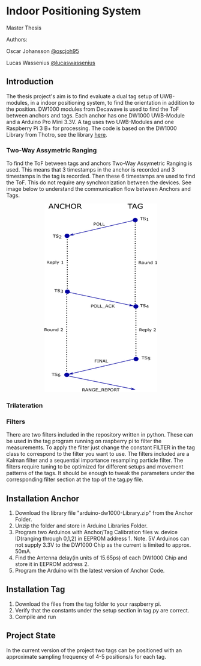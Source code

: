 # Indoor Positioning System
Master Thesis

Authors: 

Oscar Johansson [@oscjoh95](https://github.com/oscjoh95)

Lucas Wassenius [@lucaswassenius](https://github.com/lucaswassenius)

## Introduction
The thesis project's aim is to find evaluate a dual tag setup of UWB-modules, in a indoor positioning system, 
to find the orientation in addition to the position. DW1000 modules from Decawave is used to find the ToF between anchors and tags.
Each anchor has one DW1000 UWB-Module and a Arduino Pro Mini 3.3V. A tag uses two UWB-Modules and one Raspberry Pi 3 B+ for processing.
The code is based on the DW1000 Library from Thotro, see the library [here](https://github.com/thotro/arduino-dw1000).

### Two-Way Assymetric Ranging
To find the ToF between tags and anchors Two-Way Assymetric Ranging is used. This means that 3 timestamps in the anchor is recorded 
and 3 timestamps in the tag is recorded. Then these 6 timestamps are used to find the ToF. This do not require any synchronization between
the devices. See image below to understand the communication flow between Anchors and Tags.

<p align="center">
  <img  width="300" height="500" src="/Images/twoWayRanging.png">
</p>

### Trilateration

### Filters
There are two filters included in the repository written in python. These can be used in the tag program running on raspberry pi to filter the measurements. To apply the filter just change the constant FILTER in the tag class to correspond to the filter you want to use. 
The filters included are a Kalman filter and a sequential importance resampling particle filter. The filters require tuning to be optimized for different setups and movement patterns of the tags. It should be enough to tweak the parameters under the corresponding filter section at the top of the tag.py file. 

## Installation Anchor
1. Download the library file "arduino-dw1000-Library.zip" from the Anchor Folder.
2. Unzip the folder and store in Arduino Libraries Folder.
3. Program two Arduinos with Anchor/Tag Calibration files w. device ID(ranging through 0,1,2) in EEPROM address 1.
Note. 5V Arduinos can not supply 3.3V to the DW1000 Chip as the current is limited to approx. 50mA.
4. Find the Antenna delay(in units of 15.65ps) of each DW1000 Chip and store it in EEPROM address 2. 
5. Program the Arduino with the latest version of Anchor Code.

## Installation Tag
1. Download the files from the tag folder to your raspberry pi. 
2. Verify that the constants under the setup section in tag.py are correct.
3. Compile and run

## Project State
In the current version of the project two tags can be positioned with an approximate sampling frequency of 4-5 positions/s for each tag. 
